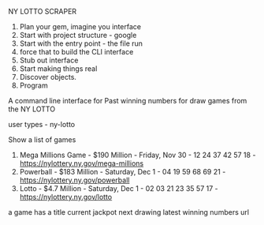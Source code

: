 NY LOTTO SCRAPER

1. Plan your gem, imagine you interface
2. Start with project structure - google
3. Start with the entry point - the file run
4. force that to build the CLI interface
5. Stub out interface
5. Start making things real
7. Discover objects.
8. Program

A command line interface for Past winning numbers for draw games from the NY LOTTO

user types - ny-lotto

Show a list of games


1. Mega Millions Game - $190 Million - Friday, Nov 30 - 12 24 37 42 57 18 - https://nylottery.ny.gov/mega-millions
2. Powerball - $183 Million - Saturday, Dec 1 - 04 19 59 68 69 21 - https://nylottery.ny.gov/powerball
3. Lotto - $4.7 Million - Saturday, Dec 1 - 02 03 21 23 35 57 17 - https://nylottery.ny.gov/lotto

a game has
  a title
  current jackpot
  next drawing
  latest winning numbers
  url
